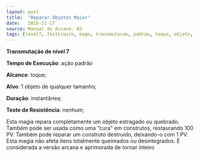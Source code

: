 ```yaml
---
layout: post
title:  "Reparar Objetos Maior"
date:   2016-11-17
source: Manual do Arcano. 83
tags: [level7, feiticeiro, mago, transmutacao, padrao, toque, objeto, instantanea, nenhum]
---
```


**Transmutação de nível 7**

**Tempo de Execução**: ação padrão

**Alcance**: toque;

**Alvo**: 1 objeto de qualquer tamanho;

**Duração**: instantânea;

**Teste de Resistência**: nenhum;

Esta magia repara completamente um objeto estragado ou quebrado. Também pode ser usada como uma “cura” em 
construtos, restaurando 100 PV. Também pode reparar um construto destruído, deixando-o com 1 PV. 
Esta magia não afeta itens totalmente queimados ou desintegrados. É considerada a versão arcana e aprimorada de tornar inteiro
